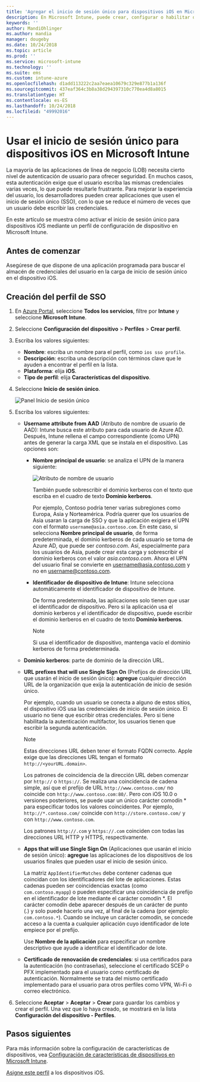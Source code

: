 ```yaml
---
title: 'Agregar el inicio de sesión único para dispositivos iOS en Microsoft Intune: Azure | Microsoft Docs'
description: En Microsoft Intune, puede crear, configurar o habilitar dispositivos iOS de modo que usen el inicio de sesión único (SSO) en lugar de una contraseña para la autenticación en los recursos y los datos de la organización. Para usar el SSO, cree un perfil de configuración de dispositivo y especifique el UPN, el identificador del dispositivo, las aplicaciones y un certificado para autenticar al usuario y el dispositivo.
keywords: ''
author: MandiOhlinger
ms.author: mandia
manager: dougeby
ms.date: 10/24/2018
ms.topic: article
ms.prod: ''
ms.service: microsoft-intune
ms.technology: ''
ms.suite: ems
ms.custom: intune-azure
ms.openlocfilehash: d1add113222c2aa7eaea10679c329e877b1a136f
ms.sourcegitcommit: 437eaf364c3b8a38d294397310c770ea4d8a8015
ms.translationtype: HT
ms.contentlocale: es-ES
ms.lasthandoff: 10/24/2018
ms.locfileid: "49992016"
---
```

# <a name="use-single-sign-on-ios-device-in-microsoft-intune"></a>Usar el inicio de sesión único para dispositivos iOS en Microsoft Intune

La mayoría de las aplicaciones de línea de negocio (LOB) necesita cierto nivel de autenticación de usuario para ofrecer seguridad. En muchos casos, esta autenticación exige que el usuario escriba las mismas credenciales varias veces, lo que puede resultarle frustrante. Para mejorar la experiencia del usuario, los desarrolladores pueden crear aplicaciones que usen el inicio de sesión único (SSO), con lo que se reduce el número de veces que un usuario debe escribir las credenciales.

En este artículo se muestra cómo activar el inicio de sesión único para dispositivos iOS mediante un perfil de configuración de dispositivo en Microsoft Intune.

## <a name="before-you-begin"></a>Antes de comenzar

Asegúrese de que dispone de una aplicación programada para buscar el almacén de credenciales del usuario en la carga de inicio de sesión único en el dispositivo iOS.

## <a name="create-the-sso-profile"></a>Creación del perfil de SSO

1. En [Azure Portal](https://portal.azure.com), seleccione **Todos los servicios**, filtre por **Intune** y seleccione **Microsoft Intune**.
2. Seleccione **Configuración del dispositivo** > **Perfiles** > **Crear perfil**.
3. Escriba los valores siguientes:

    - **Nombre**: escriba un nombre para el perfil, como `ios sso profile`.
    - **Descripción**: escriba una descripción con términos clave que le ayuden a encontrar el perfil en la lista.
    - **Plataforma**: elija **iOS**.
    - **Tipo de perfil**: elija **Características del dispositivo**.

4. Seleccione **Inicio de sesión único**.

    ![Panel Inicio de sesión único](./media/sso-blade.png)

5. Escriba los valores siguientes: 

    - **Username attribute from AAD** (Atributo de nombre de usuario de AAD): Intune busca este atributo para cada usuario de Azure AD. Después, Intune rellena el campo correspondiente (como UPN) antes de generar la carga XML que se instala en el dispositivo. Las opciones son:
    
        - **Nombre principal de usuario**: se analiza el UPN de la manera siguiente:

            ![Atributo de nombre de usuario](media/User-name-attribute.png)

            También puede sobrescribir el dominio kerberos con el texto que escriba en el cuadro de texto **Dominio kerberos**.

            Por ejemplo, Contoso podría tener varias subregiones como Europa, Asia y Norteamérica. Podría querer que los usuarios de Asia usaran la carga de SSO y que la aplicación exigiera el UPN con el formato `username@asia.contoso.com`. En este caso, si selecciona **Nombre principal de usuario**, de forma predeterminada, el dominio kerberos de cada usuario se toma de Azure AD, que puede ser *contoso.com*. Así, especialmente para los usuarios de Asia, puede crear esta carga y sobrescribir el dominio kerberos con el valor *asia.contoso.com*. Ahora el UPN del usuario final se convierte en username@asia.contoso.com y no en username@contoso.com.

        - **Identificador de dispositivo de Intune**: Intune selecciona automáticamente el identificador de dispositivo de Intune. 

            De forma predeterminada, las aplicaciones solo tienen que usar el identificador de dispositivo. Pero si la aplicación usa el dominio kerberos *y* el identificador de dispositivo, puede escribir el dominio kerberos en el cuadro de texto **Dominio kerberos**.

            > [!NOTE]
            > Si usa el identificador de dispositivo, mantenga vacío el dominio kerberos de forma predeterminada.

    - **Dominio kerberos**: parte de dominio de la dirección URL.
    
    - **URL prefixes that will use Single Sign On** (Prefijos de dirección URL que usarán el inicio de sesión único): **agregue** cualquier dirección URL de la organización que exija la autenticación de inicio de sesión único. 

        Por ejemplo, cuando un usuario se conecta a alguno de estos sitios, el dispositivo iOS usa las credenciales de inicio de sesión único. El usuario no tiene que escribir otras credenciales. Pero si tiene habilitada la autenticación multifactor, los usuarios tienen que escribir la segunda autenticación.

        > [!NOTE]
        > Estas direcciones URL deben tener el formato FQDN correcto. Apple exige que las direcciones URL tengan el formato `http://<yourURL.domain>`.

        Los patrones de coincidencia de la dirección URL deben comenzar por `http://` o `https://`. Se realiza una coincidencia de cadena simple, así que el prefijo de URL `http://www.contoso.com/` no coincide con `http://www.contoso.com:80/`. Pero con iOS 10.0 o versiones posteriores, se puede usar un único carácter comodín \* para especificar todos los valores coincidentes. Por ejemplo, `http://*.contoso.com/` coincide con `http://store.contoso.com/` y con `http://www.contoso.com`.

        Los patrones `http://.com` y `https://.com` coinciden con todas las direcciones URL HTTP y HTTPS, respectivamente.
    
    - **Apps that will use Single Sign On** (Aplicaciones que usarán el inicio de sesión único): **agregue** las aplicaciones de los dispositivos de los usuarios finales que pueden usar el inicio de sesión único. 

        La matriz `AppIdentifierMatches` debe contener cadenas que coincidan con los identificadores del lote de aplicaciones. Estas cadenas pueden ser coincidencias exactas (como `com.contoso.myapp`) o pueden especificar una coincidencia de prefijo en el identificador de lote mediante el carácter comodín \*. El carácter comodín debe aparecer después de un carácter de punto (.) y solo puede hacerlo una vez, al final de la cadena (por ejemplo: `com.contoso.*`). Cuando se incluye un carácter comodín, se concede acceso a la cuenta a cualquier aplicación cuyo identificador de lote empiece por el prefijo.

        Use **Nombre de la aplicación** para especificar un nombre descriptivo que ayude a identificar el identificador de lote.
    
    - **Certificado de renovación de credenciales**: si usa certificados para la autenticación (no contraseñas), seleccione el certificado SCEP o PFX implementado para el usuario como certificado de autenticación. Normalmente se trata del mismo certificado implementado para el usuario para otros perfiles como VPN, Wi-Fi o correo electrónico.

6. Seleccione **Aceptar** > **Aceptar** > **Crear** para guardar los cambios y crear el perfil. Una vez que lo haya creado, se mostrará en la lista **Configuración del dispositivo - Perfiles**. 

## <a name="next-steps"></a>Pasos siguientes

Para más información sobre la configuración de características de dispositivos, vea [Configuración de características de dispositivos en Microsoft Intune](device-features-configure.md).

[Asigne este perfil](device-profile-assign.md) a los dispositivos iOS.
